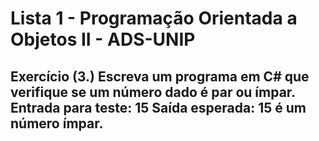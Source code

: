 # Lista 1 - Programação Orientada a Objetos II - ADS-UNIP
 
## Exercício (3.) Escreva um programa em C# que verifique se um número dado é par ou ímpar. Entrada para teste: 15 Saída esperada: 15 é um número ímpar.